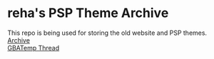 # reha's PSP Theme Archive
This repo is being used for storing the old website and PSP themes. <br/>
[Archive](https://reha.gitbook.io/archive) <br/>
[GBATemp Thread](https://gbatemp.net/threads/622765/) <br/>
